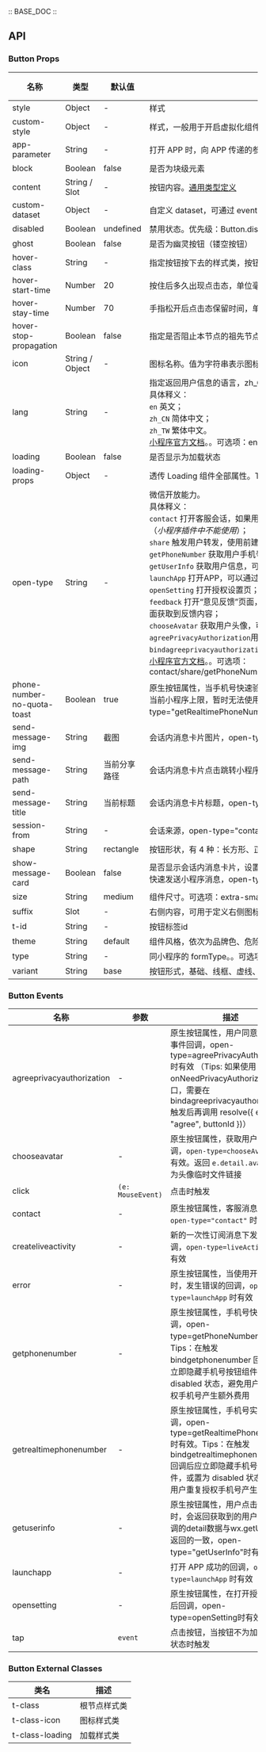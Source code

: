 :: BASE_DOC ::

## API

### Button Props

名称 | 类型 | 默认值 | 描述 | 必传
-- | -- | -- | -- | --
style | Object | - | 样式 | N
custom-style | Object | - | 样式，一般用于开启虚拟化组件节点场景 | N
app-parameter | String | - | 打开 APP 时，向 APP 传递的参数，open-type=launchApp时有效 | N
block | Boolean | false | 是否为块级元素 | N
content | String / Slot | - | 按钮内容。[通用类型定义](https://github.com/Tencent/tdesign-miniprogram/blob/develop/src/common/common.ts) | N
custom-dataset | Object | - | 自定义 dataset，可通过 event.currentTarget.dataset.custom 获取。。TS 类型：`any` | N
disabled | Boolean | undefined | 禁用状态。优先级：Button.disabled > Form.disabled | N
ghost | Boolean | false | 是否为幽灵按钮（镂空按钮） | N
hover-class | String | - | 指定按钮按下去的样式类，按钮不为加载或禁用状态时有效。当 `hover-class="none"` 时，没有点击态效果 | N
hover-start-time | Number | 20 | 按住后多久出现点击态，单位毫秒 | N
hover-stay-time | Number | 70 | 手指松开后点击态保留时间，单位毫秒 | N
hover-stop-propagation | Boolean | false | 指定是否阻止本节点的祖先节点出现点击态 | N
icon | String / Object | - | 图标名称。值为字符串表示图标名称，值为 `Object` 类型，表示透传至 `icon`。 | N
lang | String | - | 指定返回用户信息的语言，zh_CN 简体中文，zh_TW 繁体中文，en 英文。。<br />具体释义：<br />`en` 英文；<br />`zh_CN` 简体中文；<br />`zh_TW` 繁体中文。<br />[小程序官方文档](https://developers.weixin.qq.com/miniprogram/dev/component/button.html)。。可选项：en/zh_CN/zh_TW | N
loading | Boolean | false | 是否显示为加载状态 | N
loading-props | Object | - | 透传 Loading 组件全部属性。TS 类型：`LoadingProps`，[Loading API Documents](./loading?tab=api)。[详细类型定义](https://github.com/Tencent/tdesign-miniprogram/tree/develop/src/button/type.ts) | N
open-type | String | - | 微信开放能力。<br />具体释义：<br />`contact` 打开客服会话，如果用户在会话中点击消息卡片后返回小程序，可以从 bindcontact 回调中获得具体信息，<a href="https://developers.weixin.qq.com/miniprogram/dev/framework/open-ability/customer-message/customer-message.html">具体说明</a> （*小程序插件中不能使用*）；<br />`share` 触发用户转发，使用前建议先阅读<a href="https://developers.weixin.qq.com/miniprogram/dev/framework/open-ability/share.html#使用指引">使用指引</a>；<br />`getPhoneNumber` 获取用户手机号，可以从 bindgetphonenumber 回调中获取到用户信息，<a href="https://developers.weixin.qq.com/miniprogram/dev/framework/open-ability/getPhoneNumber.html">具体说明</a> （*小程序插件中不能使用*）；<br />`getUserInfo` 获取用户信息，可以从 bindgetuserinfo 回调中获取到用户信息 （*小程序插件中不能使用*）；<br />`launchApp` 打开APP，可以通过 app-parameter 属性设定向 APP 传的参数<a href="https://developers.weixin.qq.com/miniprogram/dev/framework/open-ability/launchApp.html">具体说明</a>；<br />`openSetting` 打开授权设置页；<br />`feedback` 打开“意见反馈”页面，用户可提交反馈内容并上传<a href="https://developers.weixin.qq.com/miniprogram/dev/api/base/debug/wx.getLogManager.html">日志</a>，开发者可以登录<a href="https://mp.weixin.qq.com/">小程序管理后台</a>后进入左侧菜单“客服反馈”页面获取到反馈内容；<br />`chooseAvatar` 获取用户头像，可以从 bindchooseavatar 回调中获取到头像信息；<br />`agreePrivacyAuthorization`用户同意隐私协议按钮。用户点击一次此按钮后，所有隐私接口可以正常调用。可通过`bindagreeprivacyauthorization`监听用户同意隐私协议事件。隐私合规开发指南详情可见《<a href="https://developers.weixin.qq.com/miniprogram/dev/framework/user-privacy/PrivacyAuthorize.html">小程序隐私协议开发指南</a>》。<br />[小程序官方文档](https://developers.weixin.qq.com/miniprogram/dev/component/button.html)。。可选项：contact/share/getPhoneNumber/getUserInfo/launchApp/openSetting/feedback/chooseAvatar/agreePrivacyAuthorization | N
phone-number-no-quota-toast | Boolean | true | 原生按钮属性，当手机号快速验证或手机号实时验证额度用尽时，是否对用户展示“申请获取你的手机号，但该功能使用次数已达当前小程序上限，暂时无法使用”的提示，默认展示，open-type="getPhoneNumber" 或 open-type="getRealtimePhoneNumber" 时有效 | N
send-message-img | String | 截图 | 会话内消息卡片图片，open-type="contact"时有效 | N
send-message-path | String | 当前分享路径 | 会话内消息卡片点击跳转小程序路径，open-type="contact"时有效 | N
send-message-title | String | 当前标题 | 会话内消息卡片标题，open-type="contact"时有效 | N
session-from | String | - | 会话来源，open-type="contact"时有效 | N
shape | String | rectangle | 按钮形状，有 4 种：长方形、正方形、圆角长方形、圆形。可选项：rectangle/square/round/circle | N
show-message-card | Boolean | false | 是否显示会话内消息卡片，设置此参数为 true，用户进入客服会话会在右下角显示"可能要发送的小程序"提示，用户点击后可以快速发送小程序消息，open-type="contact"时有效 | N
size | String | medium | 组件尺寸。可选项：extra-small/small/medium/large | N
suffix | Slot | - | 右侧内容，可用于定义右侧图标。[通用类型定义](https://github.com/Tencent/tdesign-miniprogram/blob/develop/src/common/common.ts) | N
t-id | String | - | 按钮标签id | N
theme | String | default | 组件风格，依次为品牌色、危险色。可选项：default/primary/danger/light | N
type | String | - | 同小程序的 formType。。可选项：submit/reset | N
variant | String | base | 按钮形式，基础、线框、虚线、文字。可选项：base/outline/dashed/text | N

### Button Events

名称 | 参数 | 描述
-- | -- | --
agreeprivacyauthorization | \- | 原生按钮属性，用户同意隐私协议事件回调，open-type=agreePrivacyAuthorization时有效 （Tips: 如果使用 onNeedPrivacyAuthorization 接口，需要在 bindagreeprivacyauthorization 触发后再调用 resolve({ event: "agree", buttonId })）
chooseavatar | \- | 原生按钮属性，获取用户头像回调，`open-type=chooseAvatar` 时有效。返回 `e.detail.avatarUrl` 为头像临时文件链接
click | `(e: MouseEvent)` | 点击时触发
contact | \- | 原生按钮属性，客服消息回调，`open-type="contact"` 时有效
createliveactivity | \- | 新的一次性订阅消息下发机制回调，`open-type=liveActivity` 时有效
error | \- | 原生按钮属性，当使用开放能力时，发生错误的回调，`open-type=launchApp` 时有效
getphonenumber | \- | 原生按钮属性，手机号快速验证回调，open-type=getPhoneNumber时有效。Tips：在触发 bindgetphonenumber 回调后应立即隐藏手机号按钮组件，或置为 disabled 状态，避免用户重复授权手机号产生额外费用
getrealtimephonenumber | \- | 原生按钮属性，手机号实时验证回调，open-type=getRealtimePhoneNumber 时有效。Tips：在触发 bindgetrealtimephonenumber 回调后应立即隐藏手机号按钮组件，或置为 disabled 状态，避免用户重复授权手机号产生额外费用
getuserinfo | \- | 原生按钮属性，用户点击该按钮时，会返回获取到的用户信息，回调的detail数据与wx.getUserInfo返回的一致，open-type="getUserInfo"时有效
launchapp | \- | 打开 APP 成功的回调，`open-type=launchApp` 时有效
opensetting | \- | 原生按钮属性，在打开授权设置页后回调，open-type=openSetting时有效
tap | `event` | 点击按钮，当按钮不为加载或禁用状态时触发

### Button External Classes

类名 | 描述
-- | --
t-class | 根节点样式类
t-class-icon | 图标样式类
t-class-loading | 加载样式类
